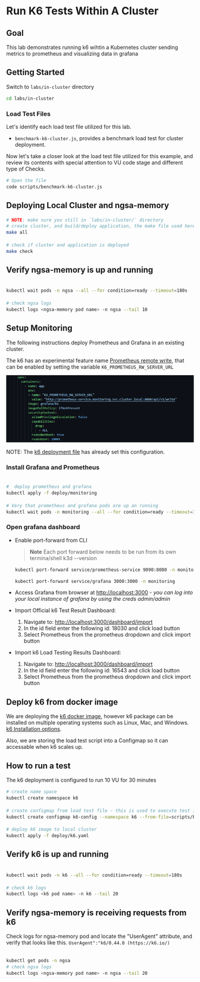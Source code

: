 # Run K6 Tests Within A Cluster

## Goal

This lab demonstrates running k6 wihtin a Kubernetes cluster sending metrics to prometheus and visualizing data in grafana

## Getting Started

Switch to `labs/in-cluster` directory

```bash
cd labs/in-cluster
```

### Load Test Files

Let's identify each load test file utilized for this lab.

- `benchmark-k6-cluster.js`, provides a benchmark load test for cluster deployment.

Now let's take a closer look at the load test file utilized for this example, and review its contents with special attention to VU code stage and different type of Checks.

```bash
# Open the file
code scripts/benchmark-k6-cluster.js
```

## Deploying Local Cluster and ngsa-memory

```bash
# NOTE: make sure you still in `labs/in-cluster/` directory
# create cluster, and build/deploy application, the make file used here creates a k3d cluster and deploys ngsa and istio to that cluster
make all

# check if cluster and application is deployed
make check
```

## Verify ngsa-memory is up and running

```bash

kubectl wait pods -n ngsa --all --for condition=ready --timeout=180s

# check ngsa logs
kubectl logs <ngsa-memory pod name> -n ngsa --tail 10
```

## Setup Monitoring

The following instructions deploy Prometheus and Grafana in an existing cluster.

The k6 has an experimental feature name [Prometheus remote write](https://k6.io/docs/results-output/real-time/prometheus-remote-write/), that can be enabled by setting the variable `K6_PROMETHEUS_RW_SERVER_URL`

![Prometheus remote write configuration](images/k6-prometheus-remote-write.png)

NOTE: The [k6 deployment file](labs/in-cluster/deploy/k6.yaml) has already set this configuration.

### Install Grafana and Prometheus

```bash

#  deploy prometheus and grafana
kubectl apply -f deploy/monitoring

# Very that prometheus and grafana pods are up an running
kubectl wait pods -n monitoring --all --for condition=ready --timeout=180s

```

### Open grafana dashboard

- Enable port-forward from CLI
   > **Note**
   > Each port forward below needs to be run from its own termina/shell
   > k3d --version

    ```bash
    kubectl port-forward service/prometheus-service 9090:8080 -n monitoring
    ```

    ```bash
    kubectl port-forward service/grafana 3000:3000 -n monitoring
    ```

- Access Grafana from browser at  <http://localhost:3000> - *you can log into your local instance of grafana by using the creds admin/admin*

- Import Official k6 Test Result Dashboard:
    1. Navigate to: <http://localhost:3000/dashboard/import>
    2. In the id field enter the following id: 18030 and click load button
    3. Select Prometheus from the prometheus dropdown and click import button

- Import k6 Load Testing Results  Dashboard:
    1. Navigate to: <http://localhost:3000/dashboard/import>
    2. In the id field enter the following id: 16543 and click load button
    3. Select Prometheus from the prometheus dropdown and click import button

## Deploy k6 from docker image

We are deploying the [k6 docker image](https://hub.docker.com/r/grafana/k6/), however k6 package can be installed on multiple operating systems such as Linux, Mac, and Windows. [k6 Installation options](https://k6.io/docs/get-started/installation/).

Also, we are storing the load test script into a Configmap so it can accessable when k6 scales up.

## How to run a test

The k6 deployment is configured to run 10 VU for 30 minutes

```bash
# create name space
kubectl create namespace k6

# create configmap from load test file - this is used to execute test in kubernetes environment, container loads test script from this configmap
kubectl create configmap k6-config --namespace k6 --from-file=scripts/benchmark-k6-cluster.js

# deploy k6 image to local cluster
kubectl apply -f deploy/k6.yaml

```

## Verify k6 is up and running

```bash

kubectl wait pods -n k6 --all --for condition=ready --timeout=180s

# check k6 logs
kubectl logs <k6 pod name> -n k6 --tail 20
```

## Verify ngsa-memory is receiving requests from k6

Check logs for ngsa-memory pod and locate the "UserAgent" attribute, and verify that looks like this. `UserAgent":"k6/0.44.0 (https://k6.io/)`

```bash

kubectl get pods -n ngsa
# check ngsa logs
kubectl logs <ngsa-memory pod name> -n ngsa --tail 20
```
